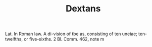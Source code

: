 ---
title: Dextans
letter: D
permalink: "/definitions/bld-dextans.html"
body: Lat. In Roman law. A di-vision of tbe as, consisting of ten uneiae; ten-twelfths,
  or five-sixths. 2 Bl. Comm. 462, note m
published_at: '2018-07-07'
source: Black's Law Dictionary 2nd Ed (1910)
layout: post
---